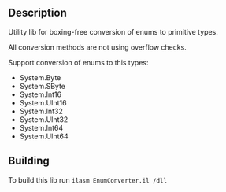 ## Description
Utility lib for boxing-free conversion of enums to primitive types.

All conversion methods are not using overflow checks.

Support conversion of enums to this types:
- System.Byte
- System.SByte
- System.Int16
- System.UInt16
- System.Int32
- System.UInt32
- System.Int64
- System.UInt64 

## Building
To build this lib run `ilasm EnumConverter.il /dll`